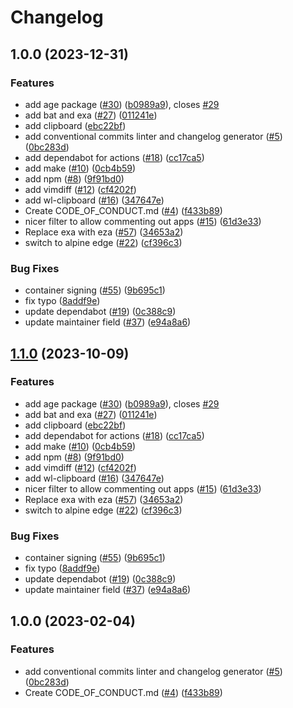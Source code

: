 # Changelog

## 1.0.0 (2023-12-31)


### Features

* add age package ([#30](https://github.com/rsulli55/arch-boxkit/issues/30)) ([b0989a9](https://github.com/rsulli55/arch-boxkit/commit/b0989a9f791771999c105122b64cbf8687574650)), closes [#29](https://github.com/rsulli55/arch-boxkit/issues/29)
* add bat and exa ([#27](https://github.com/rsulli55/arch-boxkit/issues/27)) ([011241e](https://github.com/rsulli55/arch-boxkit/commit/011241e4ac1fdee5f3fbe8b8321e44ba8a0cb561))
* add clipboard ([ebc22bf](https://github.com/rsulli55/arch-boxkit/commit/ebc22bf72a10043ebec55c285dfe5274f1378cc5))
* add conventional commits linter and changelog generator ([#5](https://github.com/rsulli55/arch-boxkit/issues/5)) ([0bc283d](https://github.com/rsulli55/arch-boxkit/commit/0bc283d271878071ef50a413bab48f3bfc1ab312))
* add dependabot for actions ([#18](https://github.com/rsulli55/arch-boxkit/issues/18)) ([cc17ca5](https://github.com/rsulli55/arch-boxkit/commit/cc17ca5202c1777d5e64799b00cb235b72027e24))
* add make ([#10](https://github.com/rsulli55/arch-boxkit/issues/10)) ([0cb4b59](https://github.com/rsulli55/arch-boxkit/commit/0cb4b59cdd98c47d2f6bfa21f801b99b045d5e40))
* add npm ([#8](https://github.com/rsulli55/arch-boxkit/issues/8)) ([9f91bd0](https://github.com/rsulli55/arch-boxkit/commit/9f91bd09272617c7b9203014222353265dc24947))
* add vimdiff ([#12](https://github.com/rsulli55/arch-boxkit/issues/12)) ([cf4202f](https://github.com/rsulli55/arch-boxkit/commit/cf4202f76752561d9b926c81933342a119e8a258))
* add wl-clipboard ([#16](https://github.com/rsulli55/arch-boxkit/issues/16)) ([347647e](https://github.com/rsulli55/arch-boxkit/commit/347647ea7f9f7bdb3b42d2a565df866f027a7ade))
* Create CODE_OF_CONDUCT.md ([#4](https://github.com/rsulli55/arch-boxkit/issues/4)) ([f433b89](https://github.com/rsulli55/arch-boxkit/commit/f433b89a1ed125c6c0a251c1eec60525cfe35820))
* nicer filter to allow commenting out apps ([#15](https://github.com/rsulli55/arch-boxkit/issues/15)) ([61d3e33](https://github.com/rsulli55/arch-boxkit/commit/61d3e330beb9c2a8bd557ef3872aa6595c76b1b2))
* Replace exa with eza ([#57](https://github.com/rsulli55/arch-boxkit/issues/57)) ([34653a2](https://github.com/rsulli55/arch-boxkit/commit/34653a2dde5b4e1cf895a2d65fc9168e064fa224))
* switch to alpine edge ([#22](https://github.com/rsulli55/arch-boxkit/issues/22)) ([cf396c3](https://github.com/rsulli55/arch-boxkit/commit/cf396c369ae8d8bb052df9b0c39d392f61b909ba))


### Bug Fixes

* container signing ([#55](https://github.com/rsulli55/arch-boxkit/issues/55)) ([9b695c1](https://github.com/rsulli55/arch-boxkit/commit/9b695c1a21a94e7b6a40f5175408b8fc650e9413))
* fix typo ([8addf9e](https://github.com/rsulli55/arch-boxkit/commit/8addf9e4499a83b2b9b591e9808470f3e3f6a46e))
* update dependabot ([#19](https://github.com/rsulli55/arch-boxkit/issues/19)) ([0c388c9](https://github.com/rsulli55/arch-boxkit/commit/0c388c958985cdc7d3c2d3de5d6d58de09472edf))
* update maintainer field ([#37](https://github.com/rsulli55/arch-boxkit/issues/37)) ([e94a8a6](https://github.com/rsulli55/arch-boxkit/commit/e94a8a69c34f5692514ebcc8c3ac21e2f33aa947))

## [1.1.0](https://github.com/ublue-os/boxkit/compare/v1.0.0...v1.1.0) (2023-10-09)


### Features

* add age package ([#30](https://github.com/ublue-os/boxkit/issues/30)) ([b0989a9](https://github.com/ublue-os/boxkit/commit/b0989a9f791771999c105122b64cbf8687574650)), closes [#29](https://github.com/ublue-os/boxkit/issues/29)
* add bat and exa ([#27](https://github.com/ublue-os/boxkit/issues/27)) ([011241e](https://github.com/ublue-os/boxkit/commit/011241e4ac1fdee5f3fbe8b8321e44ba8a0cb561))
* add clipboard ([ebc22bf](https://github.com/ublue-os/boxkit/commit/ebc22bf72a10043ebec55c285dfe5274f1378cc5))
* add dependabot for actions ([#18](https://github.com/ublue-os/boxkit/issues/18)) ([cc17ca5](https://github.com/ublue-os/boxkit/commit/cc17ca5202c1777d5e64799b00cb235b72027e24))
* add make ([#10](https://github.com/ublue-os/boxkit/issues/10)) ([0cb4b59](https://github.com/ublue-os/boxkit/commit/0cb4b59cdd98c47d2f6bfa21f801b99b045d5e40))
* add npm ([#8](https://github.com/ublue-os/boxkit/issues/8)) ([9f91bd0](https://github.com/ublue-os/boxkit/commit/9f91bd09272617c7b9203014222353265dc24947))
* add vimdiff ([#12](https://github.com/ublue-os/boxkit/issues/12)) ([cf4202f](https://github.com/ublue-os/boxkit/commit/cf4202f76752561d9b926c81933342a119e8a258))
* add wl-clipboard ([#16](https://github.com/ublue-os/boxkit/issues/16)) ([347647e](https://github.com/ublue-os/boxkit/commit/347647ea7f9f7bdb3b42d2a565df866f027a7ade))
* nicer filter to allow commenting out apps ([#15](https://github.com/ublue-os/boxkit/issues/15)) ([61d3e33](https://github.com/ublue-os/boxkit/commit/61d3e330beb9c2a8bd557ef3872aa6595c76b1b2))
* Replace exa with eza ([#57](https://github.com/ublue-os/boxkit/issues/57)) ([34653a2](https://github.com/ublue-os/boxkit/commit/34653a2dde5b4e1cf895a2d65fc9168e064fa224))
* switch to alpine edge ([#22](https://github.com/ublue-os/boxkit/issues/22)) ([cf396c3](https://github.com/ublue-os/boxkit/commit/cf396c369ae8d8bb052df9b0c39d392f61b909ba))


### Bug Fixes

* container signing ([#55](https://github.com/ublue-os/boxkit/issues/55)) ([9b695c1](https://github.com/ublue-os/boxkit/commit/9b695c1a21a94e7b6a40f5175408b8fc650e9413))
* fix typo ([8addf9e](https://github.com/ublue-os/boxkit/commit/8addf9e4499a83b2b9b591e9808470f3e3f6a46e))
* update dependabot ([#19](https://github.com/ublue-os/boxkit/issues/19)) ([0c388c9](https://github.com/ublue-os/boxkit/commit/0c388c958985cdc7d3c2d3de5d6d58de09472edf))
* update maintainer field ([#37](https://github.com/ublue-os/boxkit/issues/37)) ([e94a8a6](https://github.com/ublue-os/boxkit/commit/e94a8a69c34f5692514ebcc8c3ac21e2f33aa947))

## 1.0.0 (2023-02-04)


### Features

* add conventional commits linter and changelog generator ([#5](https://github.com/ublue-os/boxkit/issues/5)) ([0bc283d](https://github.com/ublue-os/boxkit/commit/0bc283d271878071ef50a413bab48f3bfc1ab312))
* Create CODE_OF_CONDUCT.md ([#4](https://github.com/ublue-os/boxkit/issues/4)) ([f433b89](https://github.com/ublue-os/boxkit/commit/f433b89a1ed125c6c0a251c1eec60525cfe35820))
